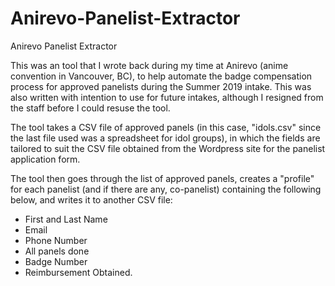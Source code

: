 # Anirevo-Panelist-Extractor
Anirevo Panelist Extractor

This was an tool that I wrote back during my time at Anirevo (anime convention in Vancouver, BC), to help automate the badge compensation process for approved panelists during the Summer 2019 intake. This was also written with intention to use for future intakes, although I resigned from the staff before I could resuse the tool. 

The tool takes a CSV file of approved panels (in this case, "idols.csv" since the last file used was a spreadsheet for idol groups), in which the fields are tailored to suit the CSV file obtained from the Wordpress site for the panelist application form.

The tool then goes through the list of approved panels, creates a "profile" for each panelist (and if there are any, co-panelist) containing the following below, and writes it to another CSV file:

- First and Last Name
- Email
- Phone Number
- All panels done
- Badge Number
- Reimbursement Obtained. 
